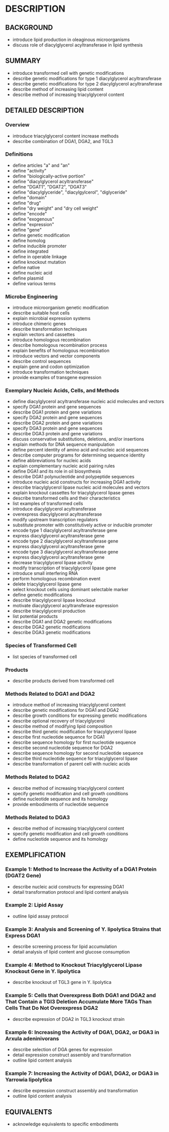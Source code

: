 # DESCRIPTION

## BACKGROUND

- introduce lipid production in oleaginous microorganisms
- discuss role of diacylglycerol acyltransferase in lipid synthesis

## SUMMARY

- introduce transformed cell with genetic modifications
- describe genetic modifications for type 1 diacylglycerol acyltransferase
- describe genetic modifications for type 2 diacylglycerol acyltransferase
- describe method of increasing lipid content
- describe method of increasing triacylglycerol content

## DETAILED DESCRIPTION

### Overview

- introduce triacylglycerol content increase methods
- describe combination of DGA1, DGA2, and TGL3

### Definitions

- define articles "a" and "an"
- define "activity"
- define "biologically-active portion"
- define "diacylglycerol acyltransferase"
- define "DGAT1", "DGAT2", "DGAT3"
- define "diacylglyceride", "diacylgylcerol", "diglyceride"
- define "domain"
- define "drug"
- define "dry weight" and "dry cell weight"
- define "encode"
- define "exogenous"
- define "expression"
- define "gene"
- define genetic modification
- define homolog
- define inducible promoter
- define integrated
- define in operable linkage
- define knockout mutation
- define native
- define nucleic acid
- define plasmid
- define various terms

### Microbe Engineering

- introduce microorganism genetic modification
- describe suitable host cells
- explain microbial expression systems
- introduce chimeric genes
- describe transformation techniques
- explain vectors and cassettes
- introduce homologous recombination
- describe homologous recombination process
- explain benefits of homologous recombination
- introduce vectors and vector components
- describe control sequences
- explain gene and codon optimization
- introduce transformation techniques
- provide examples of transgene expression

### Exemplary Nucleic Acids, Cells, and Methods

- define diacylglycerol acyltransferase nucleic acid molecules and vectors
- specify DGA1 protein and gene sequences
- describe DGA1 protein and gene variations
- specify DGA2 protein and gene sequences
- describe DGA2 protein and gene variations
- specify DGA3 protein and gene sequences
- describe DGA3 protein and gene variations
- discuss conservative substitutions, deletions, and/or insertions
- explain methods for DNA sequence manipulation
- define percent identity of amino acid and nucleic acid sequences
- describe computer programs for determining sequence identity
- define abbreviations for nucleic acids
- explain complementary nucleic acid pairing rules
- define DGA1 and its role in oil biosynthesis
- describe DGA1 polynucleotide and polypeptide sequences
- introduce nucleic acid constructs for increasing DGA1 activity
- describe triacylglycerol lipase nucleic acid molecules and vectors
- explain knockout cassettes for triacylglycerol lipase genes
- describe transformed cells and their characteristics
- list examples of transformed cells
- introduce diacylglycerol acyltransferase
- overexpress diacylglycerol acyltransferase
- modify upstream transcription regulators
- substitute promoter with constitutively active or inducible promoter
- encode type 1 diacylglycerol acyltransferase gene
- express diacylglycerol acyltransferase gene
- encode type 2 diacylglycerol acyltransferase gene
- express diacylglycerol acyltransferase gene
- encode type 3 diacylglycerol acyltransferase gene
- express diacylglycerol acyltransferase gene
- decrease triacylglycerol lipase activity
- modify transcription of triacylglycerol lipase gene
- introduce small interfering RNA
- perform homologous recombination event
- delete triacylglycerol lipase gene
- select knockout cells using dominant selectable marker
- define genetic modifications
- describe triacylglycerol lipase knockout
- motivate diacylglycerol acyltransferase expression
- describe triacylglycerol production
- list potential products
- describe DGA1 and DGA2 genetic modifications
- describe DGA2 genetic modifications
- describe DGA3 genetic modifications

### Species of Transformed Cell

- list species of transformed cell

### Products

- describe products derived from transformed cell

### Methods Related to DGA1 and DGA2

- introduce method of increasing triacylglycerol content
- describe genetic modifications for DGA1 and DGA2
- describe growth conditions for expressing genetic modifications
- describe optional recovery of triacylglycerol
- describe method of modifying lipid composition
- describe third genetic modification for triacylglycerol lipase
- describe first nucleotide sequence for DGA1
- describe sequence homology for first nucleotide sequence
- describe second nucleotide sequence for DGA2
- describe sequence homology for second nucleotide sequence
- describe third nucleotide sequence for triacylglycerol lipase
- describe transformation of parent cell with nucleic acids

### Methods Related to DGA2

- describe method of increasing triacylglycerol content
- specify genetic modification and cell growth conditions
- define nucleotide sequence and its homology
- provide embodiments of nucleotide sequence

### Methods Related to DGA3

- describe method of increasing triacylglycerol content
- specify genetic modification and cell growth conditions
- define nucleotide sequence and its homology

## EXEMPLIFICATION

### Example 1: Method to Increase the Activity of a DGA1 Protein (DGAT2 Gene)

- describe nucleic acid constructs for expressing DGA1
- detail transformation protocol and lipid content analysis

### Example 2: Lipid Assay

- outline lipid assay protocol

### Example 3: Analysis and Screening of Y. lipolytica Strains that Express DGA1

- describe screening process for lipid accumulation
- detail analysis of lipid content and glucose consumption

### Example 4: Method to Knockout Triacylglycerol Lipase Knockout Gene in Y. lipolytica

- describe knockout of TGL3 gene in Y. lipolytica

### Example 5: Cells that Overexpress Both DGA1 and DGA2 and That Contain a TGl3 Deletion Accumulate More TAGs Than Cells That Do Not Overexpress DGA2

- describe expression of DGA2 in TGL3 knockout strain

### Example 6: Increasing the Activity of DGA1, DGA2, or DGA3 in Arxula adeninivorans

- describe selection of DGA genes for expression
- detail expression construct assembly and transformation
- outline lipid content analysis

### Example 7: Increasing the Activity of DGA1, DGA2, or DGA3 in Yarrowia lipolytica

- describe expression construct assembly and transformation
- outline lipid content analysis

## EQUIVALENTS

- acknowledge equivalents to specific embodiments

